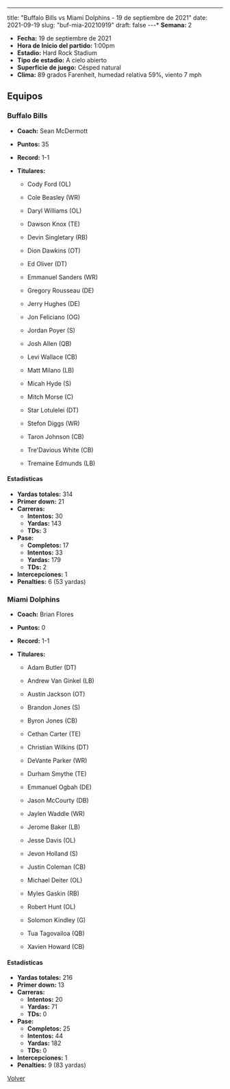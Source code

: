 ---
title: "Buffalo Bills vs Miami Dolphins - 19 de septiembre de 2021"
date: 2021-09-19
slug: "buf-mia-20210919"
draft: false
---* **Semana:** 2
* **Fecha:** 19 de septiembre de 2021
* **Hora de Inicio del partido:** 1:00pm
* **Estadio:** Hard Rock Stadium
* **Tipo de estadio:** A cielo abierto
* **Superficie de juego:** Césped natural
* **Clima:** 89 grados Farenheit, humedad relativa 59%, viento 7 mph

## Equipos


### Buffalo Bills
* **Coach:** Sean McDermott
* **Puntos:** 35
* **Record:** 1-1
* **Titulares:** 

  * Cody Ford (OL) 

  * Cole Beasley (WR) 

  * Daryl Williams (OL) 

  * Dawson Knox (TE) 

  * Devin Singletary (RB) 

  * Dion Dawkins (OT) 

  * Ed Oliver (DT) 

  * Emmanuel Sanders (WR) 

  * Gregory Rousseau (DE) 

  * Jerry Hughes (DE) 

  * Jon Feliciano (OG) 

  * Jordan Poyer (S) 

  * Josh Allen (QB) 

  * Levi Wallace (CB) 

  * Matt Milano (LB) 

  * Micah Hyde (S) 

  * Mitch Morse (C) 

  * Star Lotulelei (DT) 

  * Stefon Diggs (WR) 

  * Taron Johnson (CB) 

  * Tre'Davious White (CB) 

  * Tremaine Edmunds (LB) 

#### Estadísticas
* **Yardas totales:** 314
* **Primer down:** 21
* **Carreras:**
  * **Intentos:** 30
  * **Yardas:** 143
  * **TDs:** 3
* **Pase:**
  * **Completos:** 17
  * **Intentos:** 33
  * **Yardas:** 179
  * **TDs:** 2
* **Intercepciones:** 1
* **Penalties:** 6 (53 yardas)

### Miami Dolphins
* **Coach:** Brian Flores
* **Puntos:** 0
* **Record:** 1-1
* **Titulares:** 

  * Adam Butler (DT) 

  * Andrew Van Ginkel (LB) 

  * Austin Jackson (OT) 

  * Brandon Jones (S) 

  * Byron Jones (CB) 

  * Cethan Carter (TE) 

  * Christian Wilkins (DT) 

  * DeVante Parker (WR) 

  * Durham Smythe (TE) 

  * Emmanuel Ogbah (DE) 

  * Jason McCourty (DB) 

  * Jaylen Waddle (WR) 

  * Jerome Baker (LB) 

  * Jesse Davis (OL) 

  * Jevon Holland (S) 

  * Justin Coleman (CB) 

  * Michael Deiter (OL) 

  * Myles Gaskin (RB) 

  * Robert Hunt (OL) 

  * Solomon Kindley (G) 

  * Tua Tagovailoa (QB) 

  * Xavien Howard (CB) 

#### Estadísticas
* **Yardas totales:** 216
* **Primer down:** 13
* **Carreras:**
  * **Intentos:** 20
  * **Yardas:** 71
  * **TDs:** 0
* **Pase:**
  * **Completos:** 25
  * **Intentos:** 44
  * **Yardas:** 182
  * **TDs:** 0
* **Intercepciones:** 1
* **Penalties:** 9 (83 yardas)


[Volver](/historia/2021)
